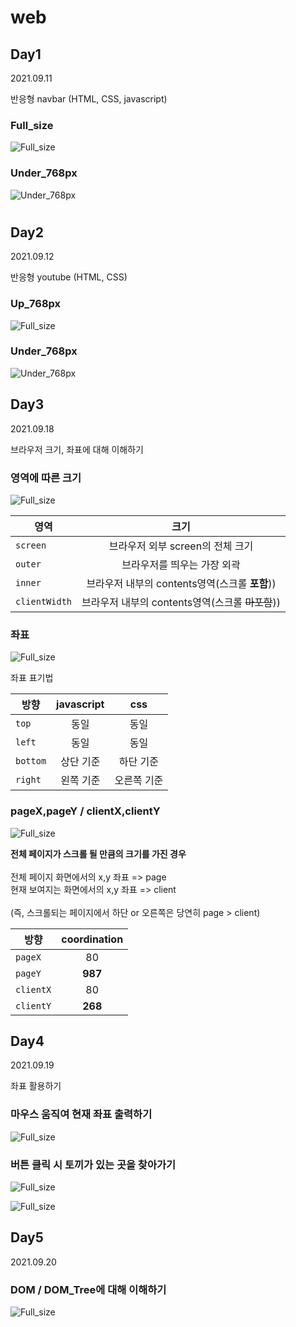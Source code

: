 # web

## Day1

2021.09.11

반응형 navbar (HTML, CSS, javascript)

### Full_size

![Full_size](navbar/capture/full_size.JPG)

### Under_768px

![Under_768px](navbar/capture/under_768px.JPG)

#

## Day2

2021.09.12

반응형 youtube (HTML, CSS)

### Up_768px

![Full_size](youtube/capture/Up_768px.JPG)

### Under_768px

![Under_768px](youtube/capture/Under_768px.JPG)

## Day3

2021.09.18

브라우저 크기, 좌표에 대해 이해하기

### 영역에 따른 크기

![Full_size](DreamCoding/capture/Window_size.JPG)

| 영역          |                       크기                       |
| ------------- | :----------------------------------------------: |
| `screen`      |         브라우저 외부 screen의 전체 크기         |
| `outer`       |           브라우저를 띄우는 가장 외곽            |
| `inner`       |  브라우저 내부의 contents영역(스크롤 **포함**))  |
| `clientWidth` | 브라우저 내부의 contents영역(스크롤 ~~마포함~~)) |

### 좌표

![Full_size](DreamCoding/capture/right_bottom_기준.JPG)

좌표 표기법

| 방향     | javascript |     css     |
| -------- | :--------: | :---------: |
| `top`    |    동일    |    동일     |
| `left`   |    동일    |    동일     |
| `bottom` | 상단 기준  |  하단 기준  |
| `right`  | 왼쪽 기준  | 오른쪽 기준 |

### pageX,pageY / clientX,clientY

![Full_size](DreamCoding/capture/coordinations.JPG "스크롤 되는 페이지")

**전체 페이지가 스크롤 될 만큼의 크기를 가진 경우**<br/><br/>
전체 페이지 화면에서의 x,y 좌표 => page<br/>
현재 보여지는 화면에서의 x,y 좌표 => client<br/><br/>
(즉, 스크롤되는 페이지에서 하단 or 오른쪽은 당연히 page > client)<br/>

| 방향      | coordination |
| --------- | :----------: |
| `pageX`   |      80      |
| `pageY`   |   **987**    |
| `clientX` |      80      |
| `clientY` |   **268**    |

## Day4

2021.09.19

좌표 활용하기

### 마우스 움직여 현재 좌표 출력하기

![Full_size](DreamCoding/capture/mousemove.JPG)

### 버튼 클릭 시 토끼가 있는 곳을 찾아가기

![Full_size](DreamCoding/capture/findRabbit.JPG)

![Full_size](DreamCoding/capture/findRabbit2.JPG)

## Day5

2021.09.20

### DOM / DOM_Tree에 대해 이해하기

![Full_size](DreamCoding/capture/DOM_Nodes.JPG)
